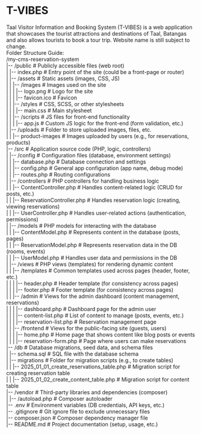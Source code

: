 # T-VIBES
Taal Visitor Information and Booking System (T-VIBES) is a web application that showcases the tourist attractions and destinations of Taal, Batangas and also allows tourists to book a tour trip. Website name is still subject to change.
<br>
Folder Structure Guide:
<br>
/my-cms-reservation-system
<br>
|-- /public                   # Publicly accessible files (web root)
<br>
|   |-- index.php             # Entry point of the site (could be a front-page or router)
<br>
|   |-- /assets               # Static assets (images, CSS, JS)
<br>
|   |   |-- /images           # Images used on the site
<br>
|   |   |   |-- logo.png      # Logo for the site
<br>
|   |   |   |-- favicon.ico   # Favicon
<br>
|   |   |-- /styles           # CSS, SCSS, or other stylesheets
<br>
|   |   |   |-- main.css      # Main stylesheet
<br>
|   |   |-- /scripts          # JS files for front-end functionality
<br>
|   |   |   |-- app.js        # Custom JS logic for the front-end (form validation, etc.)
<br>
|   |-- /uploads              # Folder to store uploaded images, files, etc.
<br>
|   |   |-- product-images    # Images uploaded by users (e.g., for reservations, products)
<br>
|-- /src                      # Application source code (PHP, logic, controllers)
<br>
|   |-- /config               # Configuration files (database, environment settings)
<br>
|   |   |-- database.php      # Database connection and settings
<br>
|   |   |-- config.php        # General app configuration (app name, debug mode)
<br>
|   |   |-- routes.php        # Routing configurations
<br>
|   |-- /controllers          # PHP controllers for handling business logic
<br>
|   |   |-- ContentController.php   # Handles content-related logic (CRUD for posts, etc.)
<br>
|   |   |-- ReservationController.php # Handles reservation logic (creating, viewing reservations)
<br>
|   |   |-- UserController.php       # Handles user-related actions (authentication, permissions)
<br>
|   |-- /models               # PHP models for interacting with the database
<br>
|   |   |-- ContentModel.php  # Represents content in the database (posts, pages)
<br>
|   |   |-- ReservationModel.php  # Represents reservation data in the DB (rooms, events)
<br>
|   |   |-- UserModel.php      # Handles user data and permissions in the DB
<br>
|   |-- /views                # PHP views (templates) for rendering dynamic content
<br>
|   |   |-- /templates        # Common templates used across pages (header, footer, etc.)
<br>
|   |   |   |-- header.php    # Header template (for consistency across pages)
<br>
|   |   |   |-- footer.php    # Footer template (for consistency across pages)
<br>
|   |   |-- /admin            # Views for the admin dashboard (content management, reservations)
<br>
|   |   |   |-- dashboard.php # Dashboard page for the admin user
<br>
|   |   |   |-- content-list.php # List of content to manage (posts, events, etc.)
<br>
|   |   |   |-- reservation-list.php # Reservation management page
<br>
|   |   |-- /frontend         # Views for the public-facing site (guests, users)
<br>
|   |   |   |-- home.php      # Home page that shows content like blog posts or events
<br>
|   |   |   |-- reservation-form.php # Page where users can make reservations
<br>
|-- /db                       # Database migrations, seed data, and schema files
<br>
|   |-- schema.sql            # SQL file with the database schema
<br>
|   |-- migrations            # Folder for migration scripts (e.g., to create tables)
<br>
|   |   |-- 2025_01_01_create_reservations_table.php # Migration script for creating reservation table
<br>
|   |   |-- 2025_01_02_create_content_table.php     # Migration script for content table
<br>
|-- /vendor                   # Third-party libraries and dependencies (composer)
<br>
|   |-- /autoload.php         # Composer autoloader
<br>
|-- .env                      # Environment variables (DB credentials, API keys, etc.)
<br>
|-- .gitignore                # Git ignore file to exclude unnecessary files
<br>
|-- composer.json             # Composer dependency manager file
<br>
|-- README.md                 # Project documentation (setup, usage, etc.)
